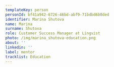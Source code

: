 ```yaml
---
templateKey: person
personId: bf41a942-6726-46bd-abf9-71bdbd6b0ded
identifier: Marina Shutova
name: Marina
surname: Shutova
role: Customer Success Manager at Lingvist
photo: /img/marina_shutova-education.png
about: ''
linkedin: ''
label: mentor
tracklist: Education
---
```

